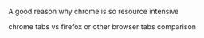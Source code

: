 A good reason why chrome is so resource intensive

chrome tabs vs firefox or other browser tabs comparison